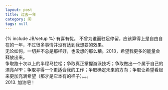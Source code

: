 ```yaml
---
layout: post
title: 过去一年
category: 闲
tags: null
---
```

{% include JB/setup %}
有喜有忧。 不曾为谁而驻足停留，应该算得上是自由自在的一年，不过很多事情并没有达到我想要的效果。  
无论如何，一切并不总是那样好，也没想的那么糟。2013，希望我更多的能量会释放出来。  
争取跑十次以上的半程马拉松；争取真正掌握游泳技巧；争取做出一个属于自己的漂亮APP；争取寻得一个更适合我的工作；争取确定未来的方向；争取让希望看起来更加充满希望（那才是它本有的样子）。。。  
2013. 加油吧！